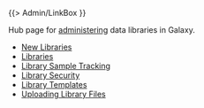 {{> Admin/LinkBox }}

Hub page for [administering](/src/Admin/index.md) data libraries in Galaxy.

* [New Libraries](/src/Admin/DataLibraries/NewLibraries/index.md)
* [Libraries](/src/Admin/DataLibraries/Libraries/index.md)
* [Library Sample Tracking](/src/Admin/DataLibraries/LibrarySampleTracking/index.md)
* [Library Security](/src/Admin/DataLibraries/LibrarySecurity/index.md)
* [Library Templates](/src/Admin/DataLibraries/LibraryTemplates/index.md)
* [Uploading Library Files](/src/Admin/DataLibraries/UploadingLibraryFiles/index.md)

